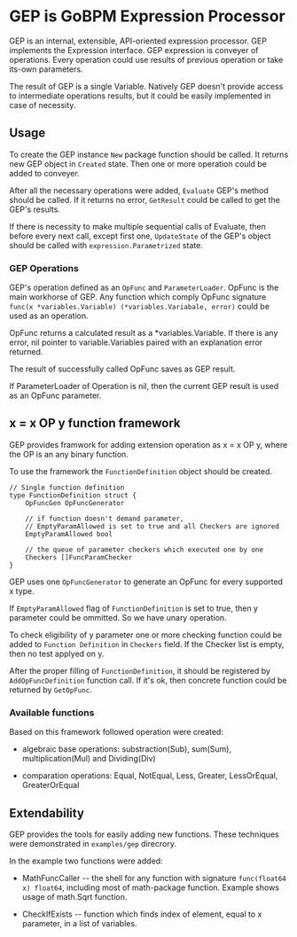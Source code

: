 # GEP is GoBPM Expression Processor

GEP is an internal, extensible, API-oriented expression processor. GEP implements the 
Expression interface. GEP expression is conveyer of operations. Every operation 
could use results of previous operation or take its-own parameters.

The result of GEP is a single Variable. Natively GEP doesn't provide access to 
intermediate operations results, but it could be easily implemented in case 
of necessity.

## Usage

To create the GEP instance `New` package function should be called. It returns
new GEP object in `Created` state. Then one or more operation could be added
to conveyer.

After all the necessary operations were added, `Evaluate` GEP's method should be called.
If it returns no error, `GetResult` could be called to get the GEP's results.

If there is necessity to make multiple sequential calls of Evaluate, then before
every next call, except first one, `UpdateState` of the GEP's object should be 
called with `expression.Parametrized` state.

### GEP Operations

GEP's operation defined as an `OpFunc` and `ParameterLoader`. OpFunc is the main 
workhorse of GEP. Any function which comply OpFunc signature 
`func(x *variables.Variable) (*variables.Variabale, error)` could be used as an operation.

OpFunc returns a calculated result as a *variables.Variable. If there is any error, nil 
pointer to variable.Variables paired with an explanation error returned.

The result of successfully called OpFunc saves as GEP result.

If ParameterLoader of Operation is nil, then the current GEP result is used as 
an OpFunc parameter. 

## x = x OP y function framework

GEP provides framwork for adding extension operation as x = x OP y, where the OP is an any
binary function.

To use the framework the `FunctionDefinition` object should be created. 

    // Single function definition
    type FunctionDefinition struct {
        OpFuncGen OpFuncGenerator

        // if function doesn't demand parameter,
        // EmptyParamAllowed is set to true and all Checkers are ignored
        EmptyParamAllowed bool

        // the queue of parameter checkers which executed one by one
        Checkers []FuncParamChecker
    }

GEP uses one `OpFuncGenerator` to generate an OpFunc for every supported x type. 

If `EmptyParamAllowed` flag of `FunctionDefinition` is set to true, then y parameter could
be ommitted. So we have unary operation.

To check eligibility of y parameter one or more checking function could be added to 
`Function Definition` in `Checkers` field. If the Checker list is empty, then no test
applyed on y.

After the proper filling of `FunctionDefinition`, it should be registered by 
`AddOpFuncDefinition` function call. If it's ok, then concrete function could be 
returned by `GetOpFunc`.

### Available functions

Based on this framework followed operation were created:

  - algebraic base operations: substraction(Sub), sum(Sum), multiplication(Mul) and
  Dividing(Div)

  - comparation operations: Equal, NotEqual, Less, Greater, LessOrEqual, GreaterOrEqual

## Extendability

GEP provides the tools for easily adding new functions. These techniques were
demonstrated in `examples/gep` direcrory. 

In the example two functions were added:

  - MathFuncCaller -- the shell for any function with signature `func(float64 x) float64`, including most
  of math-package function. Example shows usage of math.Sqrt function.

  - CheckIfExists -- function which finds index of element, equal to x parameter, in a list of variables.

